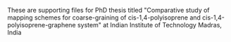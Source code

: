 These are supporting files for PhD thesis titled "Comparative study of mapping schemes for coarse-graining of cis-1,4-polyisoprene and cis-1,4-polyisoprene-graphene system" at Indian Institute of Technology Madras, India
